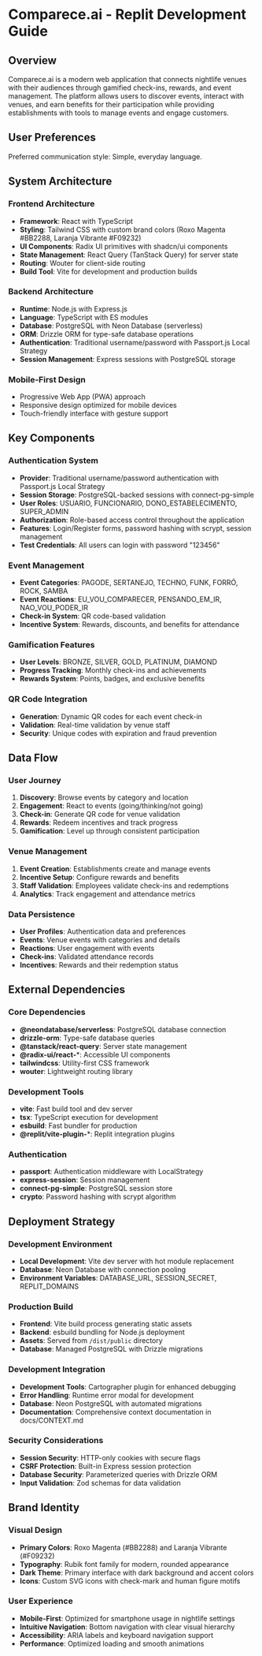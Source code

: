 # Comparece.ai - Replit Development Guide

## Overview

Comparece.ai is a modern web application that connects nightlife venues with their audiences through gamified check-ins, rewards, and event management. The platform allows users to discover events, interact with venues, and earn benefits for their participation while providing establishments with tools to manage events and engage customers.

## User Preferences

Preferred communication style: Simple, everyday language.

## System Architecture

### Frontend Architecture
- **Framework**: React with TypeScript
- **Styling**: Tailwind CSS with custom brand colors (Roxo Magenta #BB2288, Laranja Vibrante #F09232)
- **UI Components**: Radix UI primitives with shadcn/ui components
- **State Management**: React Query (TanStack Query) for server state
- **Routing**: Wouter for client-side routing
- **Build Tool**: Vite for development and production builds

### Backend Architecture
- **Runtime**: Node.js with Express.js
- **Language**: TypeScript with ES modules
- **Database**: PostgreSQL with Neon Database (serverless)
- **ORM**: Drizzle ORM for type-safe database operations
- **Authentication**: Traditional username/password with Passport.js Local Strategy
- **Session Management**: Express sessions with PostgreSQL storage

### Mobile-First Design
- Progressive Web App (PWA) approach
- Responsive design optimized for mobile devices
- Touch-friendly interface with gesture support

## Key Components

### Authentication System
- **Provider**: Traditional username/password authentication with Passport.js Local Strategy
- **Session Storage**: PostgreSQL-backed sessions with connect-pg-simple
- **User Roles**: USUARIO, FUNCIONARIO, DONO_ESTABELECIMENTO, SUPER_ADMIN
- **Authorization**: Role-based access control throughout the application
- **Features**: Login/Register forms, password hashing with scrypt, session management
- **Test Credentials**: All users can login with password "123456"

### Event Management
- **Event Categories**: PAGODE, SERTANEJO, TECHNO, FUNK, FORRÓ, ROCK, SAMBA
- **Event Reactions**: EU_VOU_COMPARECER, PENSANDO_EM_IR, NAO_VOU_PODER_IR
- **Check-in System**: QR code-based validation
- **Incentive System**: Rewards, discounts, and benefits for attendance

### Gamification Features
- **User Levels**: BRONZE, SILVER, GOLD, PLATINUM, DIAMOND
- **Progress Tracking**: Monthly check-ins and achievements
- **Rewards System**: Points, badges, and exclusive benefits

### QR Code Integration
- **Generation**: Dynamic QR codes for each event check-in
- **Validation**: Real-time validation by venue staff
- **Security**: Unique codes with expiration and fraud prevention

## Data Flow

### User Journey
1. **Discovery**: Browse events by category and location
2. **Engagement**: React to events (going/thinking/not going)
3. **Check-in**: Generate QR code for venue validation
4. **Rewards**: Redeem incentives and track progress
5. **Gamification**: Level up through consistent participation

### Venue Management
1. **Event Creation**: Establishments create and manage events
2. **Incentive Setup**: Configure rewards and benefits
3. **Staff Validation**: Employees validate check-ins and redemptions
4. **Analytics**: Track engagement and attendance metrics

### Data Persistence
- **User Profiles**: Authentication data and preferences
- **Events**: Venue events with categories and details
- **Reactions**: User engagement with events
- **Check-ins**: Validated attendance records
- **Incentives**: Rewards and their redemption status

## External Dependencies

### Core Dependencies
- **@neondatabase/serverless**: PostgreSQL database connection
- **drizzle-orm**: Type-safe database queries
- **@tanstack/react-query**: Server state management
- **@radix-ui/react-***: Accessible UI components
- **tailwindcss**: Utility-first CSS framework
- **wouter**: Lightweight routing library

### Development Tools
- **vite**: Fast build tool and dev server
- **tsx**: TypeScript execution for development
- **esbuild**: Fast bundler for production
- **@replit/vite-plugin-***: Replit integration plugins

### Authentication
- **passport**: Authentication middleware with LocalStrategy
- **express-session**: Session management
- **connect-pg-simple**: PostgreSQL session store
- **crypto**: Password hashing with scrypt algorithm

## Deployment Strategy

### Development Environment
- **Local Development**: Vite dev server with hot module replacement
- **Database**: Neon Database with connection pooling
- **Environment Variables**: DATABASE_URL, SESSION_SECRET, REPLIT_DOMAINS

### Production Build
- **Frontend**: Vite build process generating static assets
- **Backend**: esbuild bundling for Node.js deployment
- **Assets**: Served from `/dist/public` directory
- **Database**: Managed PostgreSQL with Drizzle migrations

### Development Integration
- **Development Tools**: Cartographer plugin for enhanced debugging
- **Error Handling**: Runtime error modal for development
- **Database**: Neon PostgreSQL with automated migrations
- **Documentation**: Comprehensive context documentation in docs/CONTEXT.md

### Security Considerations
- **Session Security**: HTTP-only cookies with secure flags
- **CSRF Protection**: Built-in Express session protection
- **Database Security**: Parameterized queries with Drizzle ORM
- **Input Validation**: Zod schemas for data validation

## Brand Identity

### Visual Design
- **Primary Colors**: Roxo Magenta (#BB2288) and Laranja Vibrante (#F09232)
- **Typography**: Rubik font family for modern, rounded appearance
- **Dark Theme**: Primary interface with dark background and accent colors
- **Icons**: Custom SVG icons with check-mark and human figure motifs

### User Experience
- **Mobile-First**: Optimized for smartphone usage in nightlife settings
- **Intuitive Navigation**: Bottom navigation with clear visual hierarchy
- **Accessibility**: ARIA labels and keyboard navigation support
- **Performance**: Optimized loading and smooth animations